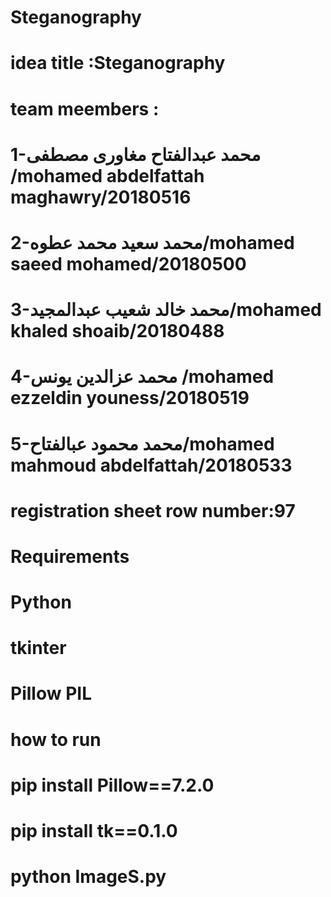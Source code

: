 # Steganography
# idea title :Steganography
# team meembers :
# 1-محمد عبدالفتاح مغاورى مصطفى /mohamed abdelfattah maghawry/20180516
# 2-محمد سعيد محمد عطوه/mohamed saeed mohamed/20180500
# 3-محمد خالد شعيب عبدالمجيد/mohamed khaled shoaib/20180488
# 4-محمد عزالدين يونس /mohamed ezzeldin youness/20180519
# 5-محمد محمود عبالفتاح/mohamed mahmoud abdelfattah/20180533
# registration sheet row number:97

# Requirements
# Python
# tkinter
# Pillow PIL


# how to run
# pip install Pillow==7.2.0 
# pip install tk==0.1.0
# python ImageS.py
